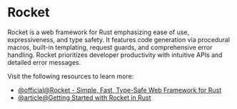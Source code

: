 # Rocket

Rocket is a web framework for Rust emphasizing ease of use, expressiveness, and type safety. It features code generation via procedural macros, built-in templating, request guards, and comprehensive error handling. Rocket prioritizes developer productivity with intuitive APIs and detailed error messages.

Visit the following resources to learn more:

- [@official@Rocket - Simple, Fast, Type-Safe Web Framework for Rust](https://rocket.rs/)
- [@article@Getting Started with Rocket in Rust](https://www.shuttle.dev/blog/2023/12/13/using-rocket-rust)